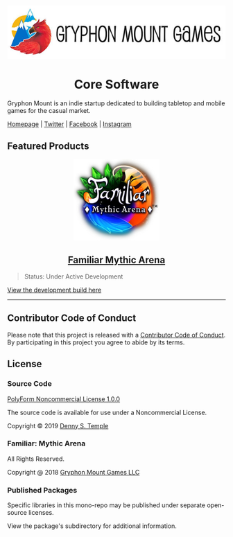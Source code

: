 <div align="center">

![Gryphon Mount Games](/docs/gmg-logo.jpg)

# Core Software

</div>

Gryphon Mount is an indie startup dedicated to building tabletop and mobile games for the casual market.

[Homepage](https://gryphonmountgames.com) | [Twitter](https://twitter.com/gryphonmount) | [Facebook](https://www.facebook.com/gryphonmountgames/) | [Instagram](https://www.instagram.com/gryphonmountgames/)

## Featured Products

<div align="center">

![Gryphon Mount Games](/docs/familiar-logo.jpg)

## [Familiar Mythic Arena](https://gryphonmountgames.com/familiar/)

</div>

> Status: Under Active Development

[View the development build here](https://familiar-mythic-arena.netlify.com/)

---

## Contributor Code of Conduct

Please note that this project is released with a [Contributor Code of Conduct](code-of-conduct.md). By participating in this project you agree to abide by its terms.

## License

### Source Code

[PolyForm Noncommercial License 1.0.0](LICENSE.md)

The source code is available for use under a Noncommercial License.

Copyright © 2019 [Denny S. Temple](https://dentemple.com)

### Familiar: Mythic Arena

All Rights Reserved.

Copyright @ 2018 [Gryphon Mount Games LLC](https://gryphonmountgames.com/about/)

### Published Packages

Specific libraries in this mono-repo may be published under separate open-source licenses.

View the package's subdirectory for additional information.

